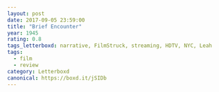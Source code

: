 ```yaml
---
layout: post 
date: 2017-09-05 23:59:00
title: "Brief Encounter"
year: 1945
rating: 0.8
tags_letterboxd: narrative, FilmStruck, streaming, HDTV, NYC, Leah
tags:
  - film
  - review
category: Letterboxd
canonical: https://boxd.it/jSIDb
---
```


